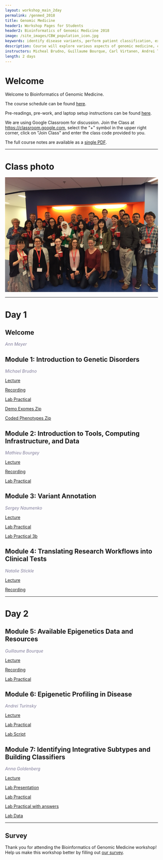 ```yaml
---
layout: workshop_main_2day
permalink: /genmed_2018
title: Genomic Medicine
header1: Workshop Pages for Students
header2: Bioinformatics of Genomic Medicine 2018
image: /site_images/CBW_population_icon.jpg
keywords: identify disease variants, perform patient classification, exome analysis
description: Course will explore various aspects of genomic medicine, covering and teaching popular tools and methods in the field.
instructors: Micheal Brudno, Guillaume Bourque, Carl Virtanen, Andrei Turinsky, Anna Goldenberg
length: 2 days 
---
```


# Welcome <a id="welcome"></a>

Welcome to Bioinformatics of Genomic Medicine.

The course schedule can be found [here](https://bioinformaticsdotca.github.io/genmed_2018_schedule).

Pre-readings, pre-work, and laptop setup instructions can be found [here](https://bioinformaticsdotca.github.io/genmed_2018_prework).<a id="preworkshop"></a>  

We are using Google Classroom for discussion. Join the Class at https://classroom.google.com, select the "+" symbol in the upper right corner, click on "Join Class" and enter the class code provided to you.

The full course notes are available as a [single PDF](https://drive.google.com/open?id=11q1kH8e02g2EJbSFgG66zZbCCNT3h_3H).  

***

# Class photo

<img src="https://github.com/bioinformaticsdotca/GenMed_2018/blob/master/IMG_0245.JPG?raw=true" alt="img" width="750" />

***

# Day 1 <a id="day1"></a>

## Welcome

*<font color="#827e9c">Ann Meyer</font>*

## Module 1: Introduction to Genetic Disorders

*<font color="#827e9c">Michael Brudno</font>* 

[Lecture](https://drive.google.com/open?id=1C4TAuZBLQZKbZ1DO5nEmToW8FvWQDDUS)  

[Recording](https://www.youtube.com/watch?v=-DAKsHuQZ-c)

[Lab Practical](https://bioinformaticsdotca.github.io/GenMed_2018_module1_lab)

[Demo Exomes Zip](https://drive.google.com/open?id=0B9YRtlFnFl-Qa1ZiSmVMa0hxdjg) 

[Coded Phenotypes Zip](https://github.com/bioinformaticsdotca/Genomic_Med_2017/raw/master/mod1_lab/Coded%20Phenotypes%20to%20match%20VCF%20Labels-20170509T210405Z-001.zip)  


## Module 2: Introduction to Tools, Computing Infrastructure, and Data

*<font color="#827e9c">Mathieu Bourgey</font>* 

[Lecture](https://drive.google.com/open?id=1m3fqOL0lcFttC1f6hLQo6sPnopBpbwAf)  

[Recording](https://www.youtube.com/watch?v=IQGWHTl08No&list=PL3izGL6oi0S9c3vcpEMQ1hc4eNEWVwIoj&index=3)

[Lab Practical](https://bioinformaticsdotca.github.io/Bioinformatics-for-genomics-medecine_2018_module2_lab)

## Module 3: Variant Annotation

*<font color="#827e9c">Sergey Naumenko</font>* 

[Lecture](https://drive.google.com/open?id=1mZa7e77iAdlGXsAWYYP4jZ6J8z78Fwc-)  

[Lab Practical](https://gist.github.com/naumenko-sa/82df1cb7d9b5f64691bf437f0eb455f0)  

[Lab Practical 3b](https://bioinformaticsdotca.github.io/GenMed_2018_module1_lab)  

## Module 4: Translating Research Workflows into Clinical Tests

*<font color="#827e9c">Natalie Stickle</font>* 

[Lecture](https://drive.google.com/open?id=1q-q50TRUHE70uY-grbQn9jx8kChn_2KR)  

[Recording](https://www.youtube.com/watch?v=6aXjecaSf68)
 

***

# Day 2 <a id="day2"></a>

## Module 5: Available Epigenetics Data and Resources  

*<font color="#827e9c">Guillaume Bourque</font>* 

[Lecture](https://drive.google.com/open?id=1y96B4hZc8lpekuNw4zZ-kDZ6VOLkBI4I)   

[Recording](https://www.youtube.com/watch?v=LHjsE1iYdmY)

[Lab Practical](https://bioinformaticsdotca.github.io/GenMed_2018_module5_lab)

## Module 6: Epigenetic Profiling in Disease

*<font color="#827e9c">Andrei Turinsky</font>* 

[Lecture](https://drive.google.com/open?id=1V4r0YHp2fsMJTuZQlGRINc6e1iLtCCrJ)   

[Lab Practical](https://bioinformaticsdotca.github.io/GenMed_2018_module6_lab)  

[Lab Script](https://github.com/bioinformaticsdotca/GenMed_2018/blob/master/mod6/cbw-mod6-2018.R)  

## Module 7: Identifying Integrative Subtypes and Building Classifiers 

*<font color="#827e9c">Anna Goldenberg</font>* 

[Lecture](https://docs.google.com/presentation/d/1CDSVL27cBvDoILFizzXD7Tz5bniFKIY8b7gYLu48VGM/edit?usp=sharing)    

[Lab Presentation](https://drive.google.com/a/bioinformatics.ca/file/d/1hYBFIJ3GauOVMr6wZxwQUPO0HBy_b-L4/view?usp=sharing) 

[Lab Practical](https://drive.google.com/a/bioinformatics.ca/file/d/1U7r0xjvYZJXkqHYoHyJ3YFPcWsM0c4zI/view?usp=sharing) 

[Lab Practical with answers](https://drive.google.com/a/bioinformatics.ca/file/d/12X-fUs9ANf8G5DunWDO4xdBsKB5lWgYK/view?usp=sharing) 

[Lab Data](https://drive.google.com/a/bioinformatics.ca/file/d/1UCtrsrcwpu_QEzLON252uWgGSWDtm8_C/view?usp=sharing)  


***

## Survey

Thank you for attending the Bioinformatics of Genomic Medicine workshop!  Help us make this workshop better by filling out [our survey](https://docs.google.com/forms/d/e/1FAIpQLSe_poG8zfBe-0gIffGNdy6PDdbR5lK9zk3Uirg7dV8pPsKvEQ/viewform?usp=sf_link).



